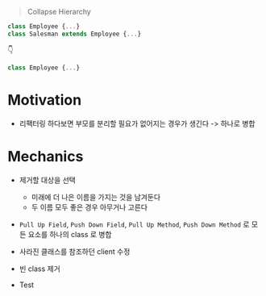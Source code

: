 > Collapse Hierarchy

```js
class Employee {...}
class Salesman extends Employee {...}
```

👇

```js
class Employee {...}
```

# Motivation

- 리팩터링 하다보면 부모를 분리할 필요가 없어지는 경우가 생긴다 -> 하나로 병합

# Mechanics

- 제거할 대상을 선택

  - 미래에 더 나은 이름을 가지는 것을 남겨둔다
  - 두 이름 모두 좋은 경우 아무거나 고른다

- `Pull Up Field`, `Push Down Field`, `Pull Up Method`, `Push Down Method` 로 모든 요소를 하나의 class 로 병합
- 사라진 클래스를 참조하던 client 수정
- 빈 class 제거
- Test
